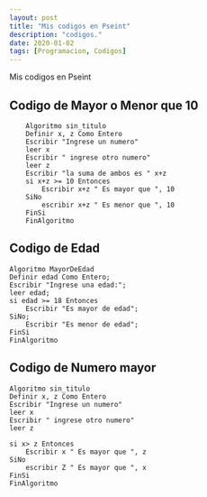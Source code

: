 ```yaml
---
layout: post
title: "Mis codigos en Pseint"
description: "codigos."
date: 2020-01-02
tags: [Programacion, Codigos]
---
```


Mis codigos en Pseint

<!--more-->

## Codigo de Mayor o Menor que 10		
		Algoritmo sin_titulo
		Definir x, z Como Entero
		Escribir "Ingrese un numero"
		leer x
		Escribir " ingrese otro numero"
		leer z
		Escribir "la suma de ambos es " x+z
		si x+z >= 10 Entonces
			Escribir x+z " Es mayor que ", 10
		SiNo
			escribir x+z " Es menor que ", 10
		FinSi
		FinAlgoritmo

## Codigo de Edad
	Algoritmo MayorDeEdad
	Definir edad Como Entero;
	Escribir "Ingrese una edad:";
	leer edad;
	si edad >= 18 Entonces
		Escribir "Es mayor de edad";
	SiNo;
		Escribir "Es menor de edad";
	FinSi
	FinAlgoritmo


## Codigo de Numero mayor
	Algoritmo sin_titulo
	Definir x, z Como Entero
	Escribir "Ingrese un numero"
	leer x
	Escribir " ingrese otro numero"
	leer z
	
	si x> z Entonces
		Escribir x " Es mayor que ", z
	SiNo
		escribir Z " Es mayor que ", x
	FinSi
	FinAlgoritmo


